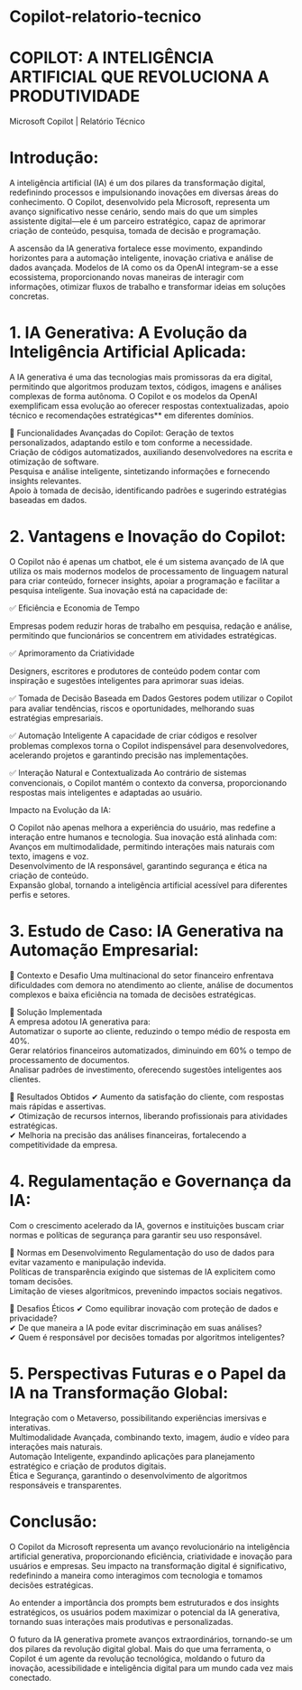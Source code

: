 # Copilot-relatorio-tecnico

# COPILOT: A INTELIGÊNCIA ARTIFICIAL QUE REVOLUCIONA A PRODUTIVIDADE
Microsoft Copilot | Relatório Técnico  

# Introdução:

A inteligência artificial (IA) é um dos pilares da transformação digital, redefinindo processos e impulsionando inovações em diversas áreas do conhecimento. O Copilot, desenvolvido pela Microsoft, representa um avanço significativo nesse cenário, sendo mais do que um simples assistente digital—ele é um parceiro estratégico, capaz de aprimorar criação de conteúdo, pesquisa, tomada de decisão e programação.  

A ascensão da IA generativa fortalece esse movimento, expandindo horizontes para a automação inteligente, inovação criativa e análise de dados avançada. Modelos de IA como os da OpenAI integram-se a esse ecossistema, proporcionando novas maneiras de interagir com informações, otimizar fluxos de trabalho e transformar ideias em soluções concretas.  

# 1. IA Generativa: A Evolução da Inteligência Artificial Aplicada:  

A IA generativa é uma das tecnologias mais promissoras da era digital, permitindo que algoritmos produzam textos, códigos, imagens e análises complexas de forma autônoma. O Copilot e os modelos da OpenAI exemplificam essa evolução ao oferecer respostas contextualizadas, apoio técnico e recomendações estratégicas** em diferentes domínios.  

🔹 Funcionalidades Avançadas do Copilot:
Geração de textos personalizados, adaptando estilo e tom conforme a necessidade.  
Criação de códigos automatizados, auxiliando desenvolvedores na escrita e otimização de software.  
Pesquisa e análise inteligente, sintetizando informações e fornecendo insights relevantes.  
Apoio à tomada de decisão, identificando padrões e sugerindo estratégias baseadas em dados.  

# 2. Vantagens e Inovação do Copilot:

O Copilot não é apenas um chatbot, ele é um sistema avançado de IA que utiliza os mais modernos modelos de processamento de linguagem natural para criar conteúdo, fornecer insights, apoiar a programação e facilitar a pesquisa inteligente. Sua inovação está na capacidade de:  

✅ Eficiência e Economia de Tempo

Empresas podem reduzir horas de trabalho em pesquisa, redação e análise, permitindo que funcionários se concentrem em atividades estratégicas.  

✅ Aprimoramento da Criatividade

Designers, escritores e produtores de conteúdo podem contar com inspiração e sugestões inteligentes para aprimorar suas ideias.  

✅ Tomada de Decisão Baseada em Dados
Gestores podem utilizar o Copilot para avaliar tendências, riscos e oportunidades, melhorando suas estratégias empresariais.  

✅ Automação Inteligente 
A capacidade de criar códigos e resolver problemas complexos torna o Copilot indispensável para desenvolvedores, acelerando projetos e garantindo precisão nas implementações.  

✅ Interação Natural e Contextualizada
Ao contrário de sistemas convencionais, o Copilot mantém o contexto da conversa, proporcionando respostas mais inteligentes e adaptadas ao usuário.  

Impacto na Evolução da IA:

O Copilot não apenas melhora a experiência do usuário, mas redefine a interação entre humanos e tecnologia. Sua inovação está alinhada com:  
Avanços em multimodalidade, permitindo interações mais naturais com texto, imagens e voz.  
Desenvolvimento de IA responsável, garantindo segurança e ética na criação de conteúdo.  
Expansão global, tornando a inteligência artificial acessível para diferentes perfis e setores.  

# 3. Estudo de Caso: IA Generativa na Automação Empresarial:  

🔹 Contexto e Desafio
Uma multinacional do setor financeiro enfrentava dificuldades com demora no atendimento ao cliente, análise de documentos complexos e baixa eficiência na tomada de decisões estratégicas.  

🔹 Solução Implementada  
A empresa adotou IA generativa para:  
Automatizar o suporte ao cliente, reduzindo o tempo médio de resposta em 40%.  
Gerar relatórios financeiros automatizados, diminuindo em 60% o tempo de processamento de documentos.  
Analisar padrões de investimento, oferecendo sugestões inteligentes aos clientes.  

🔹 Resultados Obtidos
✔ Aumento da satisfação do cliente, com respostas mais rápidas e assertivas.  
✔ Otimização de recursos internos, liberando profissionais para atividades estratégicas.  
✔ Melhoria na precisão das análises financeiras, fortalecendo a competitividade da empresa.  

# 4. Regulamentação e Governança da IA:

Com o crescimento acelerado da IA, governos e instituições buscam criar normas e políticas de segurança para garantir seu uso responsável.  

🔹 Normas em Desenvolvimento 
Regulamentação do uso de dados para evitar vazamento e manipulação indevida.  
Políticas de transparência exigindo que sistemas de IA explicitem como tomam decisões.  
Limitação de vieses algorítmicos, prevenindo impactos sociais negativos.  

🔹 Desafios Éticos
✔ Como equilibrar inovação com proteção de dados e privacidade?  
✔ De que maneira a IA pode evitar discriminação em suas análises?  
✔ Quem é responsável por decisões tomadas por algoritmos inteligentes?  

# 5. Perspectivas Futuras e o Papel da IA na Transformação Global:

Integração com o Metaverso, possibilitando experiências imersivas e interativas.  
Multimodalidade Avançada, combinando texto, imagem, áudio e vídeo para interações mais naturais.  
Automação Inteligente, expandindo aplicações para planejamento estratégico e criação de produtos digitais.  
Ética e Segurança, garantindo o desenvolvimento de algoritmos responsáveis e transparentes.  

# Conclusão:

O Copilot da Microsoft representa um avanço revolucionário na inteligência artificial generativa, proporcionando eficiência, criatividade e inovação para usuários e empresas. Seu impacto na transformação digital é significativo, redefinindo a maneira como interagimos com tecnologia e tomamos decisões estratégicas.  

Ao entender a importância dos prompts bem estruturados e dos insights estratégicos, os usuários podem maximizar o potencial da IA generativa, tornando suas interações mais produtivas e personalizadas.  

O futuro da IA generativa promete avanços extraordinários, tornando-se um dos pilares da revolução digital global. Mais do que uma ferramenta, o Copilot é um agente da revolução tecnológica, moldando o futuro da inovação, acessibilidade e inteligência digital para um mundo cada vez mais conectado.
